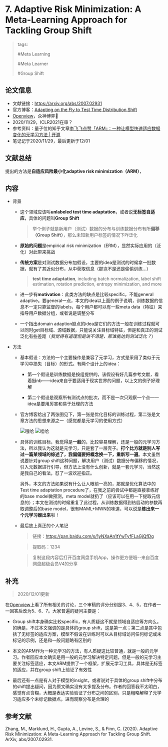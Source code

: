 # 7. Adaptive Risk Minimization: A Meta-Learning Approach for Tackling Group Shift

> tags:
>
> \#Meta Learning
>
> \#Meta Learner
>
> \#Group Shift

## 论文信息

* 文献链接：https://arxiv.org/abs/2007.02931
* 官方博客：[Adapting on the Fly to Test Time Distribution Shift](https://ai.stanford.edu/blog/adaptive-risk-minimization/)
* [Openview](https://openreview.net/forum?id=MA8eT-vUPvZ)，众神博弈🐂
* 2020/11/29，ICLR2021在审？
* 参考资料：量子位的知乎文章[李飞飞点赞「ARM」：一种让模型快速适应数据变化的元学习方法 | 开源](https://zhuanlan.zhihu.com/p/276006514)
* 笔记记于2020/11/29，最后更新于12/01

## 文献总结

提出的方法是**自适应风险最小化adaptive risk minimization（ARM）**，

## 内容
* 背景
  * 这个领域应该叫**unlabeled test time adaptation**，或者说**无标签自适应**，具体的问题叫**Group Shift**
  
    > 举个例子就是新用户（测试）数据的分布与训练数据分布有所**偏移（Group Shift）**，那么未知新用户标签的情况下咋泛化
    
  * **原始的问题**是empirical risk minimization（ERM），显然实际应用的（泛化）对此带来挑战
  * **传统方案**是对测试数据分布加假设，主要的idea是测试的时候拿一批数据，就有了其近似分布，从中获取信息（那岂不是还是偷偷训练...）
  
    > **test time adaptation**, including batch normalization, label shift estimation, rotation prediction, entropy minimization, and more
    
  * 进一步有**motivation**：此类方法的缺点是比较specific，不能general adaptive。要general一点，本文的idea以上面的例子说明，训练数据的信息不一定只靠监督的labels，每个用户都可以有一些meta data（特征）来指导用户数据分组，或者说是调整分布
  
  * 一个指出domain adaption缺点的idea是它们的方法一般在训练过程就可以同时get目标域、源域数据，只能说关注目标域特征，但是和真正的测试泛化有些差距（*我觉得有道理但是说不清楚，那谁能达到测试泛化？*）

* 方法

  * 基本假设：方法的一个主要操作是兼容了元学习，方式是采用了类似于元学习中损失（目标）的形式。有两个设计上的idea：
  
    * 第一个假设是训练数据是按组提供的，该假设有好几篇参考文献，看着挺nb——idea来自于要适用于现实世界的问题，以上文的例子好理解
    
    * 第二个假设是观察所有测试点的批次，而不是一次只观察一个点——idea是要用厉害和易于处理的方法
  
  * 官方博客给出了两张图见下，第一张是优化目标的训练过程，第二张是文章方法的思想来源之一（感觉都是元学习的使用方式）

    ![哦哈](https://ai.stanford.edu/blog/assets/img/posts/2020-11-05-adaptive-risk-minimization/arm.gif)
    ![哇哈](https://ai.stanford.edu/blog/assets/img/posts/2020-11-05-adaptive-risk-minimization/methods.png)

  * 具体的训练目标，我觉得是**一般**的，比较容易理解，还是一般的元学习方法，所以我认为这就是元学习，只是套了一层壳子。**打个比方就是别人写过一篇某领域的综述了，我偏偏要把概念换一下，重新写一遍**。本文虽然说要针对group shift这种问题，解决用户（测试）数据分布偏移的情况，引入元数据进行引导，但方法上没有什么创新，就是一套元学习，当然这是我自己的看法，怼了一波欢迎指正。
  
    另外，本文的方法如果说有什么让人眼前一亮的，那就是优化算法中的Test time adaptation procedure了，在我之前的尝试中都是直接拿练好的base model做预测，meta model就扔了（应该可以在用一下提取元信息的）；本文在测试的时候重复了此过程，从训练数据得到热启动的参数再取调整后的base model，很有MAML+MWN的味道，可以说是**练出来一个元学习器出来**啦！
  
  * 最后放上真正的个人笔记
  
    > 链接：https://pan.baidu.com/s/1yNXaAn1tYwTyfFLaGjQfDg
    
    > 提取码：1234
    
    > 复制这段内容后打开百度网盘手机App，操作更方便哦--来自百度网盘超级会员V4的分享
    
## 补充

> 2020/12/01更新

在[Openview](https://openreview.net/forum?id=MA8eT-vUPvZ)上看了所有相关的讨论，三个审稿的评分分别是3、4、5，在作者一一回答后改为5、6、7。大家普遍的疑问主要是：

* Group shift本身确实比较specific，有人质疑这不就是领域自适应等方向么。的确是，不过本文强调的是具体的group shift，这是第一点；第二点是其中包括了无标签的适应方案，模型不假设在训练时可以从目标域访问任何标记或未标记的示例，还是和一般问题略有区别的

* 本文的ARM作为一种元学习的方法，有人质疑这比较普通，就是一般的元学习。作者回应本文确实是用一般的元学习解决特定问题，但是一般的元学习主要关注标签适应，本文ARM提供了一个框架，扩展元学习工具，具体是无标签的适应，并在group shift上验证了有效性

* 最后还有一点是有人对于模型的insight，或者说对于具体的group shift中分布的shift提出疑问，因为原文确实没有太多提及分布。作者的回答我不太明白，感觉有点含糊，大概是表达实验验证了分布之间的区别，只是粗略解释了元学习适应多个未标记数据点，进而观察分布是合理的

## 参考文献

Zhang, M., Marklund, H., Gupta, A., Levine, S., & Finn, C. (2020). Adaptive Risk Minimization: A Meta-Learning Approach for Tackling Group Shift. ArXiv, abs/2007.02931.
